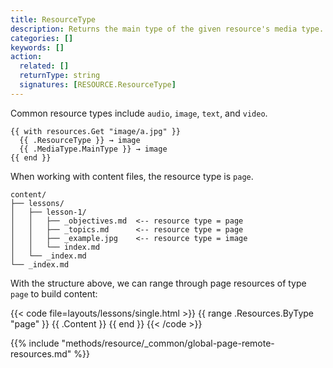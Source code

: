 ```yaml
---
title: ResourceType
description: Returns the main type of the given resource's media type.
categories: []
keywords: []
action:
  related: []
  returnType: string
  signatures: [RESOURCE.ResourceType]
---
```


Common resource types include `audio`, `image`, `text`, and `video`.

```go-html-template
{{ with resources.Get "image/a.jpg" }}
  {{ .ResourceType }} → image
  {{ .MediaType.MainType }} → image
{{ end }}
```

When working with content files, the resource type is `page`.

```text
content/
├── lessons/
│   ├── lesson-1/
│   │   ├── _objectives.md  <-- resource type = page
│   │   ├── _topics.md      <-- resource type = page
│   │   ├── _example.jpg    <-- resource type = image
│   │   └── index.md
│   └── _index.md
└── _index.md
```

With the structure above, we can range through page resources of type `page` to build content:

{{< code file=layouts/lessons/single.html  >}}
{{ range .Resources.ByType "page" }}
  {{ .Content }}
{{ end }}
{{< /code >}}

{{% include "methods/resource/_common/global-page-remote-resources.md" %}}
